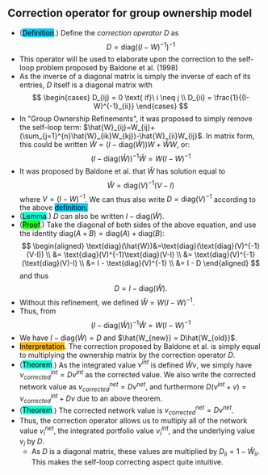## Correction operator for group ownership model

- (<span style="background-color: #03cafc; color: black;">Definition</span>.) Define the *correction operator* $D$ as 
$$
D = \text{diag}((I-W)^{-1})^{-1}
$$
- This operator will be used to elaborate upon the correction to the self-loop problem proposed by Baldone et al. (1998)
- As the inverse of a diagonal matrix is simply the inverse of each of its entries, $D$ itself is a diagonal matrix with
$$
\begin{cases}
D_{ij} = 0 \text{ if}\ i \neq j \\
D_{ii} = \frac{1}{(I-W)^{-1}_{ii}}
\end{cases}
$$
- In "Group Ownership Refinements", it was proposed to simply remove the self-loop term: $\hat{W}_{ij}=W_{ij}+(\sum_{j=1}^{n}\hat{W}_{ik}W_{kj})-\hat{W}_{ii}W_{ij}$. In matrix form, this could be written $\hat{W}=(I-\text{diag}(\hat{W}))W+\hat{W}W$, or:
$$
(I-\text{diag}(\hat{W}))^{-1}\hat{W}=W(I-W)^{-1}
$$
- It was proposed by Baldone et al. that $\hat{W}$ has solution equal to 
$$
\hat{W} = \text{diag}(V)^{-1}(V-I)
$$
where $V = (I-W)^{-1}$. We can thus also write $D = \text{diag}(V)^{-1}$ according to the above <span style="background-color: #03cafc; color: black;">definition.</span>
- (<span style="background-color: #12ffd7; color: black;">Lemma</span>.) $D$ can also be written $I - \text{diag}(\hat{W})$.
- (<span style="background-color: #1eff12; color: black;">Proof</span>.) Take the diagonal of both sides of the above equation, and use the identity $\text{diag}(A+B)=\text{diag}(A)+\text{diag}(B)$:
$$
\begin{aligned}
\text{diag}(\hat{W})&=\text{diag}(\text{diag}(V)^{-1}(V-I)) \\
&= \text{diag}(V)^{-1}\text{diag}(V-I) \\
&= \text{diag}(V)^{-1}(\text{diag}(V)-I) \\
&= I - \text{diag}(V)^{-1} \\
&= I - D
\end{aligned}
$$
and thus 
$$
D = I - \text{diag}(\hat{W}).
$$
- Without this refinement, we defined $\hat{W}=W(I-W)^{-1}$. 
- Thus, from
$$
(I-\text{diag}(\hat{W}))^{-1}\hat{W}=W(I-W)^{-1}
$$
- We have $I - \text{diag}(\hat{W}) = D$ and $\hat{W_{new}} = D\hat{W_{old}}$. 
- <span style="background-color: #ffb812; color: black;">Interpretation</span>. The correction proposed by Baldone et al. is simply equal to multiplying the ownership matrix by the correction operator $D$. 
- (<span style="background-color: #12ffd7; color: black;">Theorem</span>.) As the integrated value $\nu^{int}$ is defined $\hat{W}v$, we simply have $\nu^{int}_{corrected} = D\nu^{int}$ as the corrected value. We also write the corrected network value as $v^{net}_{corrected}=Dv^{net}$, and furthermore $D(\nu^{int}+v)=\nu^{int}_{corrected}+Dv$ due to an above theorem.
- (<span style="background-color: #12ffd7; color: black;">Theorem</span>.) The corrected network value is $v^{net}_{corrected} = Dv^{net}$.
- Thus, the correction operator allows us to multiply all of the network value $v^{net}_i$, the integrated portfolio value $\nu^{int}_i$, and the underlying value $v_i$ by $D$.
    - As $D$ is a diagonal matrix, these values are multiplied by $D_{ii}=1-\hat{W}_{ii}$. This makes the self-loop correcting aspect quite intuitive.
    